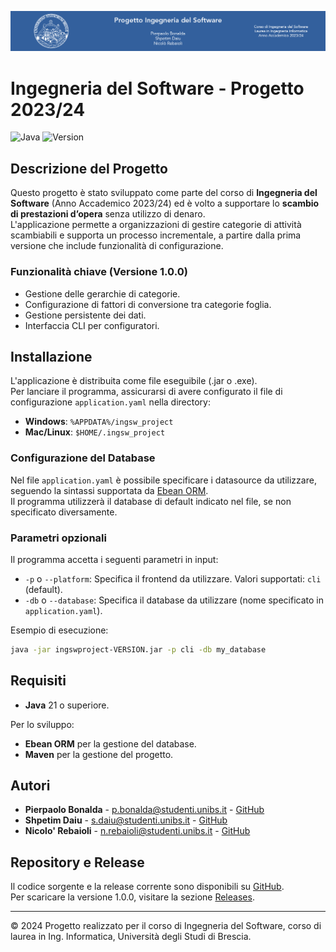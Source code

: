 ![Ingegneria del Software - Progetto 2023/24](docs/banner.png)
# Ingegneria del Software - Progetto 2023/24

![Java](https://img.shields.io/badge/language-Java-brightgreen)
![Version](https://img.shields.io/badge/version-2.0.0-blue)

## Descrizione del Progetto

Questo progetto è stato sviluppato come parte del corso di **Ingegneria del Software** (Anno Accademico 2023/24) ed è volto a supportare lo **scambio di prestazioni d’opera** senza utilizzo di denaro.  
L'applicazione permette a organizzazioni di gestire categorie di attività scambiabili e supporta un processo incrementale, a partire dalla prima versione che include funzionalità di configurazione.

### Funzionalità chiave (Versione 1.0.0)
- Gestione delle gerarchie di categorie.
- Configurazione di fattori di conversione tra categorie foglia.
- Gestione persistente dei dati.
- Interfaccia CLI per configuratori.

## Installazione

L'applicazione è distribuita come file eseguibile (.jar o .exe).  
Per lanciare il programma, assicurarsi di avere configurato il file di configurazione `application.yaml` nella directory:
- **Windows**: `%APPDATA%/ingsw_project`
- **Mac/Linux**: `$HOME/.ingsw_project`

### Configurazione del Database
Nel file `application.yaml` è possibile specificare i datasource da utilizzare, seguendo la sintassi supportata da [Ebean ORM](https://ebean.io/docs).  
Il programma utilizzerà il database di default indicato nel file, se non specificato diversamente.

### Parametri opzionali
Il programma accetta i seguenti parametri in input:
- `-p` o `--platform`: Specifica il frontend da utilizzare. Valori supportati: `cli` (default).
- `-db` o `--database`: Specifica il database da utilizzare (nome specificato in `application.yaml`).

Esempio di esecuzione:
```bash
java -jar ingswproject-VERSION.jar -p cli -db my_database
```

## Requisiti

- **Java** 21 o superiore.
 
Per lo sviluppo:
- **Ebean ORM** per la gestione del database.
- **Maven** per la gestione del progetto.

## Autori

- **Pierpaolo Bonalda** - [p.bonalda@studenti.unibs.it](mailto:p.bonalda@studenti.unibs.it) - [GitHub](https://github.com/PierpaoloBonalda)
- **Shpetim Daiu** - [s.daiu@studenti.unibs.it](mailto:s.daiu@studenti.unibs.it) - [GitHub](https://github.com/shpetimdaiu)
- **Nicolo' Rebaioli** - [n.rebaioli@studenti.unibs.it](mailto:n.rebaioli@studenti.unibs.it) - [GitHub](https://github.com/Samurai016)

## Repository e Release

Il codice sorgente e la release corrente sono disponibili su [GitHub](https://github.com/Samurai016/ingswproject).  
Per scaricare la versione 1.0.0, visitare la sezione [Releases](https://github.com/Samurai016/ingswproject/releases).

---

© 2024 Progetto realizzato per il corso di Ingegneria del Software, corso di laurea in Ing. Informatica, Università degli Studi di Brescia.

